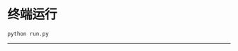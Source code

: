 # 终端运行

```shell
python run.py
```
*****************************************************************************************************************************************************************************************************************************************************************************************************************************************************************************************************************************************************************************************************************************************************************************************************************************************************************************************